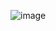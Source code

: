 ![image](https://user-images.githubusercontent.com/25122875/95851927-3eae7780-0d53-11eb-9058-7e61e086bf3c.png)
